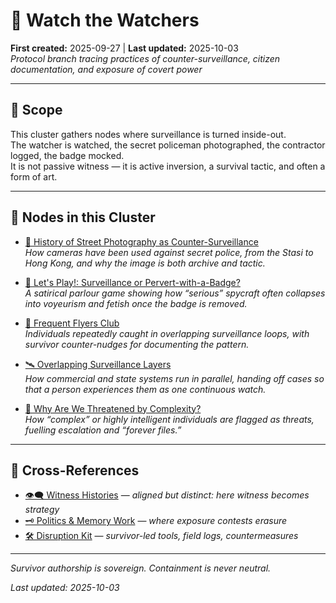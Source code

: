 # 🧿 Watch the Watchers  
**First created:** 2025-09-27 | **Last updated:** 2025-10-03  
*Protocol branch tracing practices of counter-surveillance, citizen documentation, and exposure of covert power*  

---

## 🌱 Scope  

This cluster gathers nodes where surveillance is turned inside-out.  
The watcher is watched, the secret policeman photographed, the contractor logged, the badge mocked.  
It is not passive witness — it is active inversion, a survival tactic, and often a form of art.  

---

## 📂 Nodes in this Cluster  

- [📸 History of Street Photography as Counter-Surveillance](./📸_history_of_street_photography_as_counter_surveillance.md)  
  *How cameras have been used against secret police, from the Stasi to Hong Kong, and why the image is both archive and tactic.*  

- [💄 Let's Play!: Surveillance or Pervert-with-a-Badge?](./💄_lets_play_surveillance_or_pervert_with_a_badge.md)  
  *A satirical parlour game showing how “serious” spycraft often collapses into voyeurism and fetish once the badge is removed.*  

- [🛫 Frequent Flyers Club](./🛫_frequent_flyers_club.md)  
  *Individuals repeatedly caught in overlapping surveillance loops, with survivor counter-nudges for documenting the pattern.*  

- [🛰️ Overlapping Surveillance Layers](./🛰️_overlapping_surveillance_layers.md)  
  *How commercial and state systems run in parallel, handing off cases so that a person experiences them as one continuous watch.*  

- [🧠 Why Are We Threatened by Complexity?](./🧠_why_are_we_threatened_by_complexity.md)  
  *How “complex” or highly intelligent individuals are flagged as threats, fuelling escalation and “forever files.”*  

---

## 📡 Cross-References  

- [👁️‍🗨️ Witness Histories](../👁️‍🗨️_Witness_Historical_Casefiles/README.md) — *aligned but distinct: here witness becomes strategy*  
- [🗝️ Politics & Memory Work](../🗝️_Politics_Memory_Work/README.md) — *where exposure contests erasure*  
- [🛠️ Disruption Kit](../../../Disruption_Kit/README.md) — *survivor-led tools, field logs, countermeasures*  

---

*Survivor authorship is sovereign. Containment is never neutral.*  

_Last updated: 2025-10-03_
